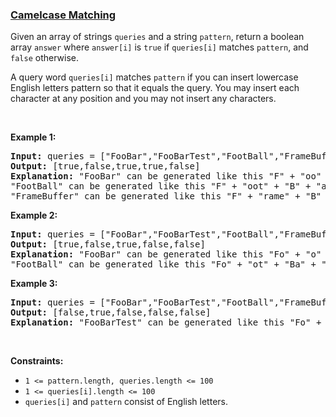 ### [Camelcase Matching](https://leetcode.com/problems/camelcase-matching)

<p>Given an array of strings <code>queries</code> and a string <code>pattern</code>, return a boolean array <code>answer</code> where <code>answer[i]</code> is <code>true</code> if <code>queries[i]</code> matches <code>pattern</code>, and <code>false</code> otherwise.</p>

<p>A query word <code>queries[i]</code> matches <code>pattern</code> if you can insert lowercase English letters pattern so that it equals the query. You may insert each character at any position and you may not insert any characters.</p>

<p>&nbsp;</p>
<p><strong>Example 1:</strong></p>

<pre>
<strong>Input:</strong> queries = [&quot;FooBar&quot;,&quot;FooBarTest&quot;,&quot;FootBall&quot;,&quot;FrameBuffer&quot;,&quot;ForceFeedBack&quot;], pattern = &quot;FB&quot;
<strong>Output:</strong> [true,false,true,true,false]
<strong>Explanation:</strong> &quot;FooBar&quot; can be generated like this &quot;F&quot; + &quot;oo&quot; + &quot;B&quot; + &quot;ar&quot;.
&quot;FootBall&quot; can be generated like this &quot;F&quot; + &quot;oot&quot; + &quot;B&quot; + &quot;all&quot;.
&quot;FrameBuffer&quot; can be generated like this &quot;F&quot; + &quot;rame&quot; + &quot;B&quot; + &quot;uffer&quot;.
</pre>

<p><strong>Example 2:</strong></p>

<pre>
<strong>Input:</strong> queries = [&quot;FooBar&quot;,&quot;FooBarTest&quot;,&quot;FootBall&quot;,&quot;FrameBuffer&quot;,&quot;ForceFeedBack&quot;], pattern = &quot;FoBa&quot;
<strong>Output:</strong> [true,false,true,false,false]
<strong>Explanation:</strong> &quot;FooBar&quot; can be generated like this &quot;Fo&quot; + &quot;o&quot; + &quot;Ba&quot; + &quot;r&quot;.
&quot;FootBall&quot; can be generated like this &quot;Fo&quot; + &quot;ot&quot; + &quot;Ba&quot; + &quot;ll&quot;.
</pre>

<p><strong>Example 3:</strong></p>

<pre>
<strong>Input:</strong> queries = [&quot;FooBar&quot;,&quot;FooBarTest&quot;,&quot;FootBall&quot;,&quot;FrameBuffer&quot;,&quot;ForceFeedBack&quot;], pattern = &quot;FoBaT&quot;
<strong>Output:</strong> [false,true,false,false,false]
<strong>Explanation:</strong> &quot;FooBarTest&quot; can be generated like this &quot;Fo&quot; + &quot;o&quot; + &quot;Ba&quot; + &quot;r&quot; + &quot;T&quot; + &quot;est&quot;.
</pre>

<p>&nbsp;</p>
<p><strong>Constraints:</strong></p>

<ul>
	<li><code>1 &lt;= pattern.length, queries.length &lt;= 100</code></li>
	<li><code>1 &lt;= queries[i].length &lt;= 100</code></li>
	<li><code>queries[i]</code> and <code>pattern</code> consist of English letters.</li>
</ul>
